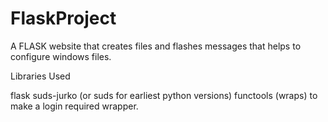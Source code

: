 # FlaskProject
A FLASK website that creates files and flashes messages that helps to configure windows files. 

Libraries Used 

flask 
suds-jurko (or suds for earliest python versions) 
functools (wraps) to make a login required wrapper.

